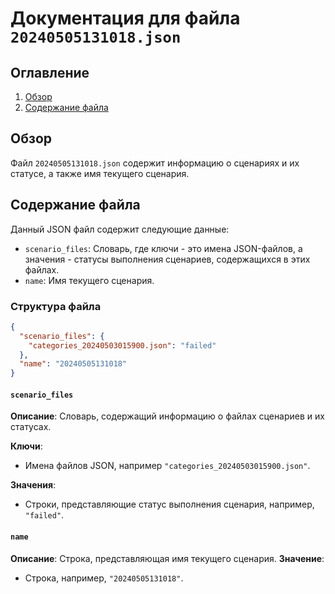 # Документация для файла `20240505131018.json`

## Оглавление

1. [Обзор](#обзор)
2. [Содержание файла](#содержание-файла)

## Обзор

Файл `20240505131018.json` содержит информацию о сценариях и их статусе, а также имя текущего сценария.

## Содержание файла

Данный JSON файл содержит следующие данные:

-   `scenario_files`: Словарь, где ключи - это имена JSON-файлов, а значения - статусы выполнения сценариев, содержащихся в этих файлах.
-   `name`: Имя текущего сценария.

### Структура файла
```json
{
  "scenario_files": {
    "categories_20240503015900.json": "failed"
  },
  "name": "20240505131018"
}
```

#### `scenario_files`
**Описание**: Словарь, содержащий информацию о файлах сценариев и их статусах.
  
  **Ключи**:
  - Имена файлов JSON, например `"categories_20240503015900.json"`.
  
  **Значения**:
  - Строки, представляющие статус выполнения сценария, например, `"failed"`.
  
  #### `name`
**Описание**: Строка, представляющая имя текущего сценария.
**Значение**:
- Строка, например, `"20240505131018"`.